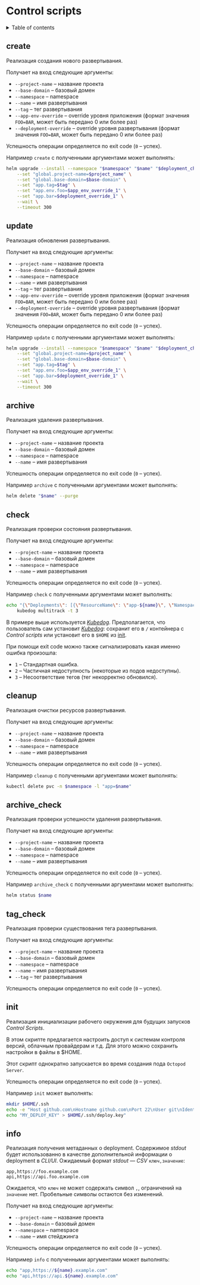 # Control scripts

<details>
  <summary>Table of contents</summary>

- [create](#create)
- [update](#update)
- [archive](#archive)
- [check](#check)
- [cleanup](#cleanup)
- [archive_check](#archive_check)
- [tag_check](#tag_check)
- [init](#init)
- [info](#info)

</details>

## create

Реализация создания нового развертывания.

Получает на вход следующие аргументы:
* `--project-name` – название проекта
* `--base-domain` – базовый домен
* `--namespace` – namespace
* `--name` – имя развертывания
* `--tag` – тег развертывания
* `--app-env-override` – override уровня приложения (формат значения `FOO=BAR`, может быть передано 0 или более раз)
* `--deployment-override` – override уровня развертывания (формат значения `FOO=BAR`, может быть передано 0 или более раз)

Успешность операции определяется по exit code (`0` – успех).

Например `create` с полученными аргументами может выполнять:

```bash
helm upgrade --install --namespace "$namespace" "$name" "$deployment_chart" \
    --set "global.project-name=$project_name" \
    --set "global.base-domain=$base-domain" \
    --set "app.tag=$tag" \
    --set "app.env.foo=$app_env_override_1" \
    --set "app.bar=$deployment_override_1" \
    --wait \
    --timeout 300
```

## update

Реализация обновления развертывания.

Получает на вход следующие аргументы:
* `--project-name` – название проекта
* `--base-domain` – базовый домен
* `--namespace` – namespace
* `--name` – имя развертывания
* `--tag` – тег развертывания
* `--app-env-override` – override уровня приложения (формат значения `FOO=BAR`, может быть передано 0 или более раз)
* `--deployment-override` – override уровня развертывания (формат значения `FOO=BAR`, может быть передано 0 или более раз)

Успешность операции определяется по exit code (`0` – успех).

Например `update` с полученными аргументами может выполнять:

```bash
helm upgrade --install --namespace "$namespace" "$name" "$deployment_chart" \
    --set "global.project-name=$project_name" \
    --set "global.base-domain=$base-domain" \
    --set "app.tag=$tag" \
    --set "app.env.foo=$app_env_override_1" \
    --set "app.bar=$deployment_override_1" \
    --wait \
    --timeout 300
```

## archive

Реализация удаления развертывания.

Получает на вход следующие аргументы:
* `--project-name` – название проекта
* `--base-domain` – базовый домен
* `--namespace` – namespace
* `--name` – имя развертывания

Успешность операции определяется по exit code (`0` – успех).

Например `archive` с полученными аргументами может выполнять:

```bash
helm delete "$name" --purge
```

## check

Реализация проверки состояния развертывания.

Получает на вход следующие аргументы:
* `--project-name` – название проекта
* `--base-domain` – базовый домен
* `--namespace` – namespace
* `--name` – имя развертывания

Успешность операции определяется по exit code (`0` – успех).

Например `check` с полученными аргументами может выполнять:

```bash
echo "{\"Deployments\": [{\"ResourceName\": \"app-${name}\", \"Namespace\": \"${namespace}\"}], \"StatefulSets\": [{\"ResourceName\": \"db-${name}\", \"Namespace\": \"${namespace}\"}]}" | \
    kubedog multitrack -t 3
```

В примере выше используется [_Kubedog_][kubedog].
Предполагается, что пользователь сам установит [_Kubedog_][kubedog]: сохранит его в `/` контейнера с _Control scripts_ или установит его в `$HOME` из [init](#init).

При помощи exit code можно также сигнализировать какая именно ошибка произошла:
- `1` – Стандартная ошибка.
- `2` – Частичная недоступность (некоторые из подов недоступны).
- `3` – Несоответствие тегов (тег некорректно обновился).

## cleanup

Реализация очистки ресурсов развертывания.

Получает на вход следующие аргументы:
* `--project-name` – название проекта
* `--base-domain` – базовый домен
* `--namespace` – namespace
* `--name` – имя развертывания

Успешность операции определяется по exit code (`0` – успех).

Например `cleanup` с полученными аргументами может выполнять:

```bash
kubectl delete pvc -n $namespace -l "app=$name"
```

## archive_check

Реализация проверки успешности удаления развертывания.

Получает на вход следующие аргументы:
* `--project-name` – название проекта
* `--base-domain` – базовый домен
* `--namespace` – namespace
* `--name` – имя развертывания

Успешность операции определяется по exit code (`0` – успех).

Например `archive_check` с полученными аргументами может выполнять:

```bash
helm status $name
```

## tag_check

Реализация проверки существования тега развертывания.

Получает на вход следующие аргументы:
* `--project-name` – название проекта
* `--base-domain` – базовый домен
* `--namespace` – namespace
* `--name` – имя развертывания
* `--tag` – тег развертывания

Успешность операции определяется по exit code (`0` – успех).

## init

Реализация инициализации рабочего окружения для будущих запусков *Control Scripts*.

В этом скрипте предлагается настроить доступ к системам контроля версий, облачным провайдерам и т.д.
Для этого можно сохранить настройки в файлы в $HOME.

Этот скрипт однократно запускается во время создания пода `Octopod Server`.

Успешность операции определяется по exit code (`0` – успех).

Например `init` может выполнять:

```bash
mkdir $HOME/.ssh
echo -e "Host github.com\nHostname github.com\nPort 22\nUser git\nIdentityFile $HOME/.ssh/deploy.key" > $HOME/.ssh/config
echo "MY_DEPLOY_KEY" > $HOME/.ssh/deploy.key"
```

## info

Реализация получения метаданных о deployment. Содержимое _stdout_ будет использованно в качестве дополнительной информации о deployment в _CLI/UI_.
Ожидаемый формат _stdout_ ― _CSV_ `ключ,значение`:

```
app,https://foo.example.com
api,https://api.foo.example.com
```

Ожидается, что `ключ` не может содержать символ `,`, ограничений на `значение` нет. Пробельные символы остаются без изменений.

Получает на вход следующие аргументы:
* `--project-name` – название проекта
* `--base-domain` – базовый домен
* `--namespace` – namespace
* `--name` – имя стейджинга

Успешность операции определяется по exit code (`0` – успех).

Например `info` с полученными аргументами может выполнять:

```bash
echo "app,https://${name}.example.com"
echo "api,https://api.${name}.example.com"
```

[kubedog]: https://github.com/werf/kubedog
